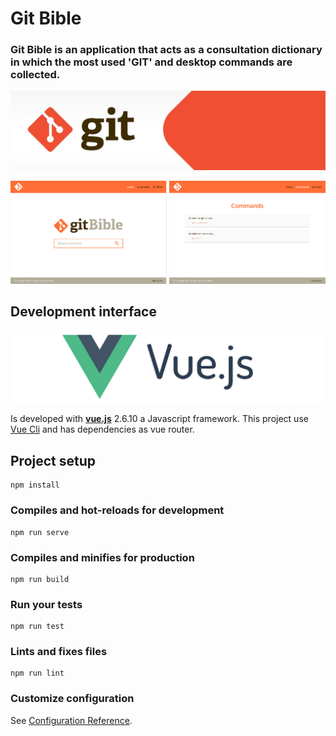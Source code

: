 # Git Bible

### Git Bible is an application that acts as a consultation dictionary in which the most used 'GIT' and desktop commands are collected.

![Git](https://github.com/beatrizsmerino/git-bible/blob/master/doc/images/git.jpg)

![Git](https://github.com/beatrizsmerino/git-bible/blob/master/doc/images/git-bible.jpg)

## Development interface

![Vue logo](https://github.com/beatrizsmerino/git-bible/blob/master/doc/images/vue-logo.png)

Is developed with **[vue.js](https://vuejs.org/)** 2.6.10 a Javascript framework. This project use [Vue Cli](https://cli.vuejs.org/) and has dependencies as vue router.

## Project setup

```
npm install
```

### Compiles and hot-reloads for development

```
npm run serve
```

### Compiles and minifies for production

```
npm run build
```

### Run your tests

```
npm run test
```

### Lints and fixes files

```
npm run lint
```

### Customize configuration

See [Configuration Reference](https://cli.vuejs.org/config/).
